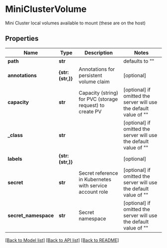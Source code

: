 # MiniClusterVolume

Mini Cluster local volumes available to mount (these are on the host)

## Properties
Name | Type | Description | Notes
------------ | ------------- | ------------- | -------------
**path** | **str** |  | defaults to ""
**annotations** | **{str: (str,)}** | Annotations for persistent volume claim | [optional] 
**capacity** | **str** | Capacity (string) for PVC (storage request) to create PV | [optional]  if omitted the server will use the default value of ""
**_class** | **str** |  | [optional]  if omitted the server will use the default value of ""
**labels** | **{str: (str,)}** |  | [optional] 
**secret** | **str** | Secret reference in Kubernetes with service account role | [optional]  if omitted the server will use the default value of ""
**secret_namespace** | **str** | Secret namespace | [optional]  if omitted the server will use the default value of ""

[[Back to Model list]](../README.md#documentation-for-models) [[Back to API list]](../README.md#documentation-for-api-endpoints) [[Back to README]](../README.md)


